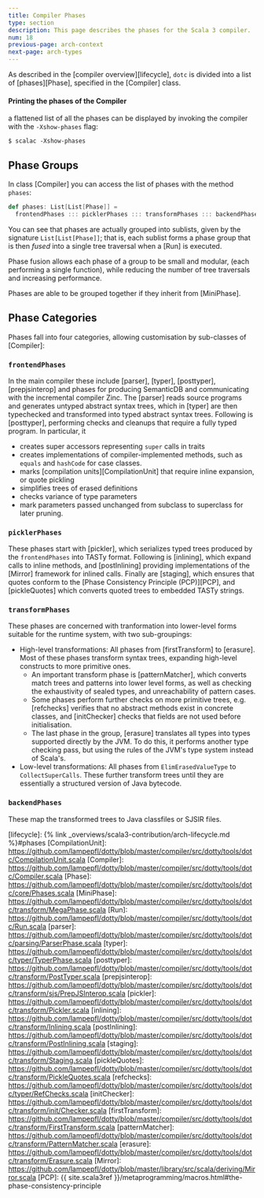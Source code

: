 ```yaml
---
title: Compiler Phases
type: section
description: This page describes the phases for the Scala 3 compiler.
num: 18
previous-page: arch-context
next-page: arch-types
---
```


As described in the [compiler overview][lifecycle], `dotc` is divided into a list of [phases][Phase],
specified in the [Compiler] class.

#### Printing the phases of the Compiler

a flattened list of all the phases can be displayed by invoking
the compiler with the `-Xshow-phases` flag:
```
$ scalac -Xshow-phases
```

## Phase Groups

In class [Compiler] you can access the list of phases with the method `phases`:

```scala
def phases: List[List[Phase]] =
  frontendPhases ::: picklerPhases ::: transformPhases ::: backendPhases
```

You can see that phases are actually grouped into sublists, given by the signature
`List[List[Phase]]`; that is, each sublist forms a phase group that is then *fused* into a
single tree traversal when a [Run] is executed.

Phase fusion allows each phase of a group to be small and modular,
(each performing a single function), while reducing the number of tree traversals
and increasing performance.

Phases are able to be grouped together if they inherit from [MiniPhase].

## Phase Categories

Phases fall into four categories, allowing customisation by sub-classes of [Compiler]:

### `frontendPhases`
In the main compiler these include [parser], [typer], [posttyper],
[prepjsinterop] and phases for producing SemanticDB and communicating with the
incremental compiler Zinc.
The [parser] reads source programs and generates untyped abstract syntax trees, which
in [typer] are then typechecked and transformed into typed abstract syntax trees.
Following is [posttyper], performing checks and cleanups that require a fully typed program.
In particular, it
- creates super accessors representing `super` calls in traits
- creates implementations of compiler-implemented methods,
such as `equals` and `hashCode` for case classes.
- marks [compilation units][CompilationUnit] that require inline expansion, or quote pickling
- simplifies trees of erased definitions
- checks variance of type parameters
- mark parameters passed unchanged from subclass to superclass for later pruning.

### `picklerPhases`
These phases start with [pickler], which serializes typed trees
produced by the `frontendPhases` into TASTy format. Following is [inlining],
which expand calls to inline methods, and [postInlining] providing implementations
of the [Mirror] framework for inlined calls.
Finally are [staging], which ensures that quotes conform to the
[Phase Consistency Principle (PCP)][PCP], and [pickleQuotes] which converts quoted
trees to embedded TASTy strings.

### `transformPhases`
These phases are concerned with tranformation into lower-level forms
suitable for the runtime system, with two sub-groupings:
- High-level transformations: All phases from [firstTransform] to [erasure].
  Most of these phases transform syntax trees, expanding high-level constructs
  to more primitive ones.
  - An important transform phase is [patternMatcher], which converts match
    trees and patterns into lower level forms, as well as checking the
    exhaustivity of sealed types, and unreachability of pattern cases.
  - Some phases perform further checks on more primitive trees,
    e.g. [refchecks] verifies that no abstract methods exist in concrete classes,
    and [initChecker] checks that fields are not used before initialisation.
  - The last phase in the group, [erasure] translates all
    types into types supported directly by the JVM. To do this, it performs
    another type checking pass, but using the rules of the JVM's type system
    instead of Scala's.
- Low-level transformations: All phases from `ElimErasedValueType` to
  `CollectSuperCalls`. These further transform trees until they are essentially a
  structured version of Java bytecode.

### `backendPhases`
These map the transformed trees to Java classfiles or SJSIR files.

[lifecycle]: {% link _overviews/scala3-contribution/arch-lifecycle.md %}#phases
[CompilationUnit]: https://github.com/lampepfl/dotty/blob/master/compiler/src/dotty/tools/dotc/CompilationUnit.scala
[Compiler]: https://github.com/lampepfl/dotty/blob/master/compiler/src/dotty/tools/dotc/Compiler.scala
[Phase]: https://github.com/lampepfl/dotty/blob/master/compiler/src/dotty/tools/dotc/core/Phases.scala
[MiniPhase]: https://github.com/lampepfl/dotty/blob/master/compiler/src/dotty/tools/dotc/transform/MegaPhase.scala
[Run]: https://github.com/lampepfl/dotty/blob/master/compiler/src/dotty/tools/dotc/Run.scala
[parser]: https://github.com/lampepfl/dotty/blob/master/compiler/src/dotty/tools/dotc/parsing/ParserPhase.scala
[typer]: https://github.com/lampepfl/dotty/blob/master/compiler/src/dotty/tools/dotc/typer/TyperPhase.scala
[posttyper]: https://github.com/lampepfl/dotty/blob/master/compiler/src/dotty/tools/dotc/transform/PostTyper.scala
[prepjsinterop]: https://github.com/lampepfl/dotty/blob/master/compiler/src/dotty/tools/dotc/transform/sjs/PrepJSInterop.scala
[pickler]: https://github.com/lampepfl/dotty/blob/master/compiler/src/dotty/tools/dotc/transform/Pickler.scala
[inlining]: https://github.com/lampepfl/dotty/blob/master/compiler/src/dotty/tools/dotc/transform/Inlining.scala
[postInlining]: https://github.com/lampepfl/dotty/blob/master/compiler/src/dotty/tools/dotc/transform/PostInlining.scala
[staging]: https://github.com/lampepfl/dotty/blob/master/compiler/src/dotty/tools/dotc/transform/Staging.scala
[pickleQuotes]: https://github.com/lampepfl/dotty/blob/master/compiler/src/dotty/tools/dotc/transform/PickleQuotes.scala
[refchecks]: https://github.com/lampepfl/dotty/blob/master/compiler/src/dotty/tools/dotc/typer/RefChecks.scala
[initChecker]: https://github.com/lampepfl/dotty/blob/master/compiler/src/dotty/tools/dotc/transform/init/Checker.scala
[firstTransform]: https://github.com/lampepfl/dotty/blob/master/compiler/src/dotty/tools/dotc/transform/FirstTransform.scala
[patternMatcher]: https://github.com/lampepfl/dotty/blob/master/compiler/src/dotty/tools/dotc/transform/PatternMatcher.scala
[erasure]: https://github.com/lampepfl/dotty/blob/master/compiler/src/dotty/tools/dotc/transform/Erasure.scala
[Mirror]: https://github.com/lampepfl/dotty/blob/master/library/src/scala/deriving/Mirror.scala
[PCP]: {{ site.scala3ref }}/metaprogramming/macros.html#the-phase-consistency-principle

